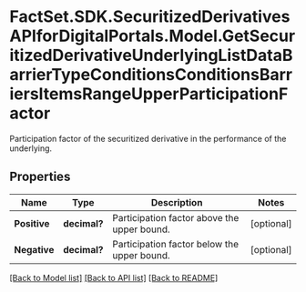 # FactSet.SDK.SecuritizedDerivativesAPIforDigitalPortals.Model.GetSecuritizedDerivativeUnderlyingListDataBarrierTypeConditionsConditionsBarriersItemsRangeUpperParticipationFactor
Participation factor of the securitized derivative in the performance of the underlying.

## Properties

Name | Type | Description | Notes
------------ | ------------- | ------------- | -------------
**Positive** | **decimal?** | Participation factor above the upper bound. | [optional] 
**Negative** | **decimal?** | Participation factor below the upper bound. | [optional] 

[[Back to Model list]](../README.md#documentation-for-models) [[Back to API list]](../README.md#documentation-for-api-endpoints) [[Back to README]](../README.md)

